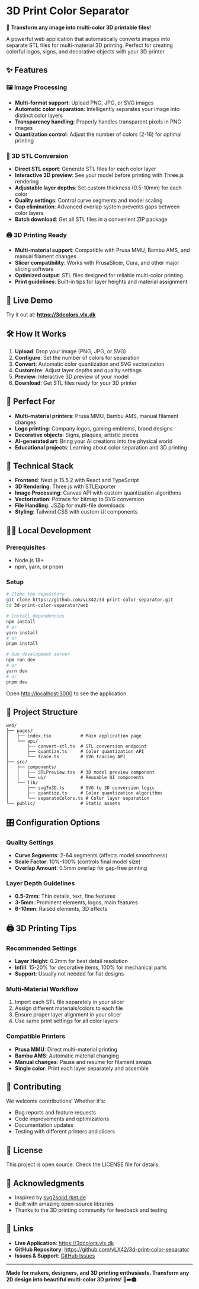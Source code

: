 # 3D Print Color Separator

🎨 **Transform any image into multi-color 3D printable files!**

A powerful web application that automatically converts images into separate STL files for multi-material 3D printing. Perfect for creating colorful logos, signs, and decorative objects with your 3D printer.

## ✨ Features

### 🖼️ Image Processing
- **Multi-format support**: Upload PNG, JPG, or SVG images
- **Automatic color separation**: Intelligently separates your image into distinct color layers
- **Transparency handling**: Properly handles transparent pixels in PNG images
- **Quantization control**: Adjust the number of colors (2-16) for optimal printing

### 🔷 3D STL Conversion
- **Direct STL export**: Generate STL files for each color layer
- **Interactive 3D preview**: See your model before printing with Three.js rendering
- **Adjustable layer depths**: Set custom thickness (0.5-10mm) for each color
- **Quality settings**: Control curve segments and model scaling
- **Gap elimination**: Advanced overlap system prevents gaps between color layers
- **Batch download**: Get all STL files in a convenient ZIP package

### 🖨️ 3D Printing Ready
- **Multi-material support**: Compatible with Prusa MMU, Bambu AMS, and manual filament changes
- **Slicer compatibility**: Works with PrusaSlicer, Cura, and other major slicing software
- **Optimized output**: STL files designed for reliable multi-color printing
- **Print guidelines**: Built-in tips for layer heights and material assignment

## 🚀 Live Demo

Try it out at: **https://3dcolors.vlx.dk**

## 🛠️ How It Works

1. **Upload**: Drop your image (PNG, JPG, or SVG)
2. **Configure**: Set the number of colors for separation
3. **Convert**: Automatic color quantization and SVG vectorization
4. **Customize**: Adjust layer depths and quality settings
5. **Preview**: Interactive 3D preview of your model
6. **Download**: Get STL files ready for your 3D printer

## 🎯 Perfect For

- **Multi-material printers**: Prusa MMU, Bambu AMS, manual filament changes
- **Logo printing**: Company logos, gaming emblems, brand designs
- **Decorative objects**: Signs, plaques, artistic pieces
- **AI-generated art**: Bring your AI creations into the physical world
- **Educational projects**: Learning about color separation and 3D printing

## 🔧 Technical Stack

- **Frontend**: Next.js 15.5.2 with React and TypeScript
- **3D Rendering**: Three.js with STLExporter
- **Image Processing**: Canvas API with custom quantization algorithms
- **Vectorization**: Potrace for bitmap to SVG conversion
- **File Handling**: JSZip for multi-file downloads
- **Styling**: Tailwind CSS with custom UI components

## 🏃‍♂️ Local Development

### Prerequisites
- Node.js 18+ 
- npm, yarn, or pnpm

### Setup
```bash
# Clone the repository
git clone https://github.com/vLX42/3d-print-color-separator.git
cd 3d-print-color-separator/web

# Install dependencies
npm install
# or
yarn install
# or
pnpm install

# Run development server
npm run dev
# or
yarn dev
# or
pnpm dev
```

Open [http://localhost:3000](http://localhost:3000) to see the application.

## 📁 Project Structure

```
web/
├── pages/
│   ├── index.tsx           # Main application page
│   └── api/
│       ├── convert-stl.ts  # STL conversion endpoint
│       ├── quantize.ts     # Color quantization API
│       └── trace.ts        # SVG tracing API
├── src/
│   ├── components/
│   │   ├── STLPreview.tsx  # 3D model preview component
│   │   └── ui/             # Reusable UI components
│   └── lib/
│       ├── svgTo3D.ts      # SVG to 3D conversion logic
│       ├── quantize.ts     # Color quantization algorithms
│       └── separateColors.ts # Color layer separation
└── public/                 # Static assets
```

## 🎛️ Configuration Options

### Quality Settings
- **Curve Segments**: 2-64 segments (affects model smoothness)
- **Scale Factor**: 10%-100% (controls final model size)
- **Overlap Amount**: 0.5mm overlap for gap-free printing

### Layer Depth Guidelines
- **0.5-2mm**: Thin details, text, fine features
- **3-5mm**: Prominent elements, logos, main features
- **6-10mm**: Raised elements, 3D effects

## 🖨️ 3D Printing Tips

### Recommended Settings
- **Layer Height**: 0.2mm for best detail resolution
- **Infill**: 15-20% for decorative items, 100% for mechanical parts
- **Support**: Usually not needed for flat designs

### Multi-Material Workflow
1. Import each STL file separately in your slicer
2. Assign different materials/colors to each file
3. Ensure proper layer alignment in your slicer
4. Use same print settings for all color layers

### Compatible Printers
- **Prusa MMU**: Direct multi-material printing
- **Bambu AMS**: Automatic material changing
- **Manual changes**: Pause and resume for filament swaps
- **Single color**: Print each layer separately and assemble

## 🤝 Contributing

We welcome contributions! Whether it's:
- Bug reports and feature requests
- Code improvements and optimizations
- Documentation updates
- Testing with different printers and slicers

## 📝 License

This project is open source. Check the LICENSE file for details.

## 🙏 Acknowledgments

- Inspired by [svg2solid.rknt.de](https://svg2solid.rknt.de/)
- Built with amazing open-source libraries
- Thanks to the 3D printing community for feedback and testing

## 🔗 Links

- **Live Application**: https://3dcolors.vlx.dk
- **GitHub Repository**: https://github.com/vLX42/3d-print-color-separator
- **Issues & Support**: [GitHub Issues](https://github.com/vLX42/3d-print-color-separator/issues)

---

**Made for makers, designers, and 3D printing enthusiasts. Transform any 2D design into beautiful multi-color 3D prints! 🎨➡️🖨️**
